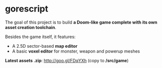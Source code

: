gorescript
==========

The goal of this project is to build **a Doom-like game complete with its own asset creation toolchain**.

Besides the game itself, it features:

* A 2.5D sector-based **map editor**
* A basic **voxel editor** for monster, weapon and powerup meshes

**Latest assets .zip**: http://goo.gl/FDqYXh (copy to **/src/game**)